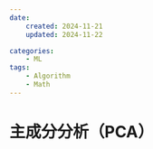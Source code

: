 ```yaml
---
date:
    created: 2024-11-21
    updated: 2024-11-22

categories:
    - ML
tags:
    - Algorithm
    - Math
---
```

# 主成分分析（PCA）
